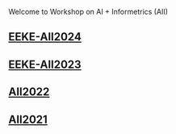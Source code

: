 Welcome to Workshop on AI + Informetrics (AII)

## [EEKE-AII2024](https://eeke-workshop.github.io/2024/)
## [EEKE-AII2023](https://eeke-workshop.github.io/2023/)
## [AII2022](https://ai-informetrics.github.io/2022/)
## [AII2021](https://ai-informetrics.github.io/aii2021.html)


